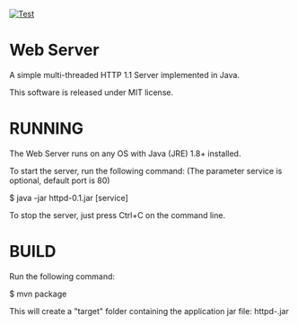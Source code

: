 [![Test](https://github.com/youpong/httpd/actions/workflows/test.yml/badge.svg)](https://github.com/youpong/httpd/actions/workflows/test.yml)

Web Server
==========

A simple multi-threaded HTTP 1.1 Server implemented in Java.

This software is released under MIT license.


RUNNING
=======

The Web Server runs on any OS with Java (JRE) 1.8+ installed.

To start the server, run the following command:
(The parameter service is optional, default port is 80)

$ java -jar httpd-0.1.jar [service]

To stop the server, just press Ctrl+C on the command line.


BUILD
=====

Run the following command:

$ mvn package

This will create a "target" folder containing the application jar file:
httpd-<version>.jar
